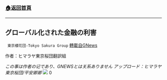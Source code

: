 ###  [:house:返回首頁](https://github.com/ourhimalayas/txt)
---


## グローバル化された金融の利害
` 東京櫻花団-Tokyo Sakura Group` [轉載自GNews](https://gnews.org/1535629/)

作者：ヒマラヤ東京桜団翻訳組

*この事は作者の记であり、GNEWSとは关系ありません
アップロード：ヒマラヤ東京桜団/平安卿卿*
![](https://assets.gnews.org/wp-content/uploads/2021/09/image0-1-12.jpg)
0
